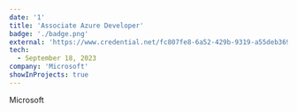 ```yaml
---
date: '1'
title: 'Associate Azure Developer'
badge: './badge.png'
external: 'https://www.credential.net/fc807fe8-6a52-429b-9319-a55deb3698dd?username=mohamedislambouayache266228'
tech:
  - September 18, 2023 
company: 'Microsoft'
showInProjects: true
---
```


Microsoft